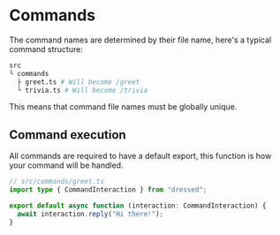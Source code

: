 # Commands

The command names are determined by their file name, here's a typical command
structure:

```sh
src
└ commands
  ├ greet.ts # Will become /greet
  └ trivia.ts # Will become /trivia
```

This means that command file names must be globally unique.

## Command execution

All commands are required to have a default export, this function is how your
command will be handled.

```ts
// src/commands/greet.ts
import type { CommandInteraction } from "dressed";

export default async function (interaction: CommandInteraction) {
  await interaction.reply("Hi there!");
}
```
